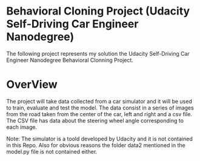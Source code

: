 # Behavioral Cloning Project (Udacity Self-Driving Car Engineer Nanodegree)

The following project represents my solution the Udacity Self-Driving Car Engineer Nanodegree Behavioral Clonning Project. 

# OverView

The project will take data collected from a car simulator and it will be used to train, evaluate and test the model.
The data consist in a series of images from the road taken from the center of the car, left and right and a csv file. 
The CSV file has data about the steering wheel angle corresponding to each image. 

Note: The simulator is a toold developed by Udacity and it is not contained in this Repo. Also for obvious reasons the folder
data2 mentioned in the model.py file is not contained either. 
